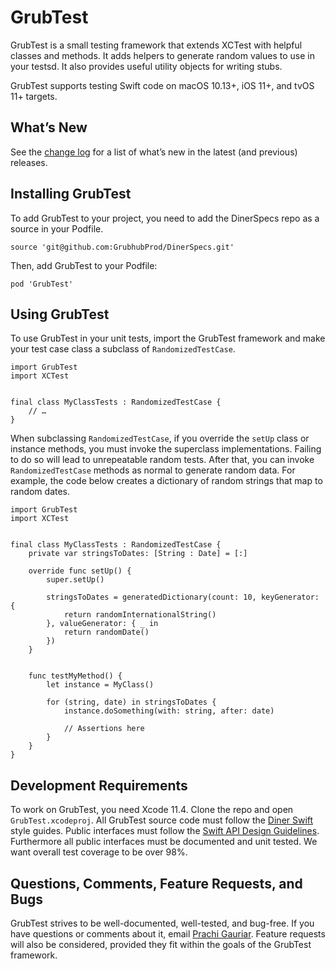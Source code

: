 # GrubTest

GrubTest is a small testing framework that extends XCTest with helpful classes and methods. It adds
helpers to generate random values to use in your testsd. It also provides useful utility objects
for writing stubs.

GrubTest supports testing Swift code on macOS 10.13+, iOS 11+, and tvOS 11+ targets.


## What’s New

See the [change log](CHANGELOG.md) for a list of what’s new in the latest (and previous) releases.


## Installing GrubTest

To add GrubTest to your project, you need to add the DinerSpecs repo as a source in your Podfile.

    source 'git@github.com:GrubhubProd/DinerSpecs.git'

Then, add GrubTest to your Podfile:

    pod 'GrubTest'


## Using GrubTest

To use GrubTest in your unit tests, import the GrubTest framework and make your test case class a
subclass of `RandomizedTestCase`.

    import GrubTest
    import XCTest


    final class MyClassTests : RandomizedTestCase {
        // …
    }

When subclassing `RandomizedTestCase`, if you override the `setUp` class or instance methods, you
must invoke the superclass implementations. Failing to do so will lead to unrepeatable random tests.
After that, you can invoke `RandomizedTestCase` methods as normal to generate random data. For
example, the code below creates a dictionary of random strings that map to random dates.

    import GrubTest
    import XCTest


    final class MyClassTests : RandomizedTestCase {
        private var stringsToDates: [String : Date] = [:]

        override func setUp() {
            super.setUp()

            stringsToDates = generatedDictionary(count: 10, keyGenerator: {
                return randomInternationalString()
            }, valueGenerator: { _ in
                return randomDate()
            })
        }


        func testMyMethod() {
            let instance = MyClass()

            for (string, date) in stringsToDates {
                instance.doSomething(with: string, after: date)

                // Assertions here
            }
        }
    }


## Development Requirements

To work on GrubTest, you need Xcode 11.4. Clone the repo and open `GrubTest.xcodeproj`. All GrubTest
source code must follow the [Diner Swift][DinerSwiftStyle] style guides. Public interfaces must
follow the [Swift API Design Guidelines][SwiftAPIDesignGuidelines]. Furthermore all public
interfaces must be documented and unit tested. We want overall test coverage to be over 98%.

[DinerSwiftStyle]: https://github.com/GrubhubProd/guides/blob/master/iOS/SwiftStyleGuide.md
[SwiftAPIDesignGuidelines]: https://swift.org/documentation/api-design-guidelines/


## Questions, Comments, Feature Requests, and Bugs

GrubTest strives to be well-documented, well-tested, and bug-free. If you have questions or comments
about it, email [Prachi Gauriar](mailto:pgauriar@grubhub.com). Feature requests will also be
considered, provided they fit within the goals of the GrubTest framework.
